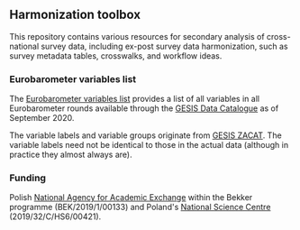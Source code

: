 ## Harmonization toolbox

This repository contains various resources for secondary analysis of cross-national survey data, including ex-post survey data harmonization, such as survey metadata tables, crosswalks, and workflow ideas.

### Eurobarometer variables list

The [Eurobarometer variables list](https://github.com/mkolczynska/harmonization-toolbox/tree/master/survey-metadata) provides a list of all variables in all Eurobarometer rounds available through the [GESIS Data Catalogue](https://dbk.gesis.org/) as of September 2020.

The variable labels and variable groups originate from [GESIS ZACAT](https://zacat.gesis.org/webview/). The variable labels need not be identical to those in the actual data (although in practice they almost always are).

### Funding

Polish [National Agency for Academic Exchange](https://nawa.gov.pl/) within the Bekker programme (BEK/2019/1/00133) and Poland's [National Science Centre](https://ncn.gov.pl/?language=en) (2019/32/C/HS6/00421).
